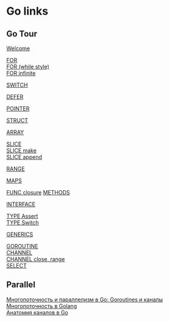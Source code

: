 # Go links

## Go Tour
[Welcome](https://go.dev/tour/welcome/1)

[FOR](https://go.dev/tour/flowcontrol/2)\
[FOR (while style)](https://go.dev/tour/flowcontrol/3)\
[FOR infinite](https://go.dev/tour/flowcontrol/4)

[SWITCH](https://go.dev/tour/flowcontrol/9)

[DEFER](https://go.dev/tour/flowcontrol/12)

[POINTER](https://go.dev/tour/moretypes/1)

[STRUCT](https://go.dev/tour/moretypes/2)

[ARRAY](https://go.dev/tour/moretypes/6)

[SLICE](https://go.dev/tour/moretypes/7)\
[SLICE make](https://go.dev/tour/moretypes/13)\
[SLICE append](https://go.dev/tour/moretypes/15)

[RANGE](https://go.dev/tour/moretypes/16)

[MAPS](https://go.dev/tour/moretypes/19)

[FUNC closure](https://go.dev/tour/moretypes/25)
[METHODS](https://go.dev/tour/methods/1)

[INTERFACE](https://go.dev/tour/methods/9)

[TYPE Assert](https://go.dev/tour/methods/15)\
[TYPE Switch](https://go.dev/tour/methods/16)

[GENERICS](https://go.dev/tour/generics/1)

[GOROUTINE](https://go.dev/tour/concurrency/1)\
[CHANNEL](https://go.dev/tour/concurrency/2)\
[CHANNEL close, range](https://go.dev/tour/concurrency/4)\
[SELECT](https://go.dev/tour/concurrency/5)

## Parallel
[Многопоточность и параллелизм в Go: Goroutines и каналы](https://habr.com/ru/companies/mvideo/articles/778248/)\
[Многопоточность в Golang](https://timeweb.cloud/tutorials/go/mnogopotochnost-v-golang)\
[Анатомия каналов в Go](https://habr.com/ru/articles/490336/)
